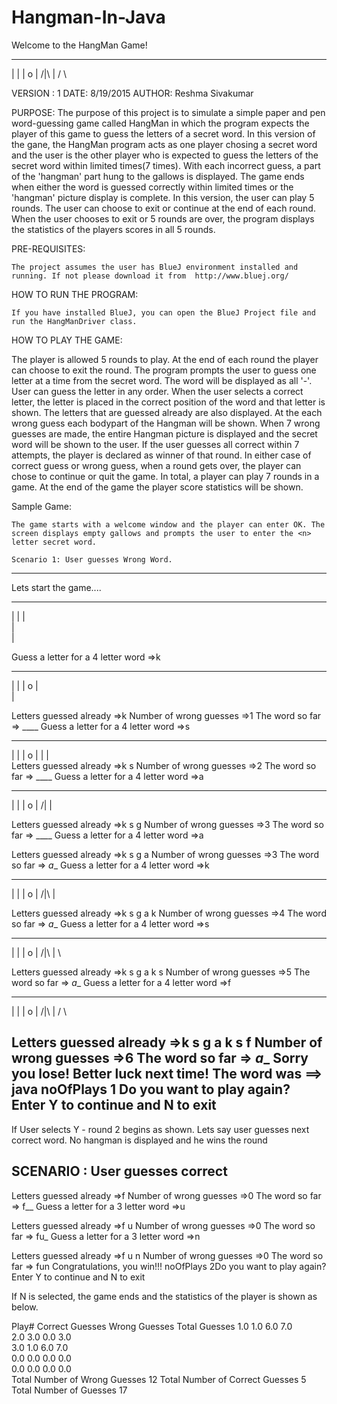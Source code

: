 # Hangman-In-Java
Welcome to the HangMan Game!

_____
|   |
|   o
|  /|\ 
|  / \

VERSION : 1
DATE: 8/19/2015
AUTHOR: Reshma Sivakumar

PURPOSE:
	The purpose of this project is to simulate a simple paper and pen word-guessing game called HangMan in which the program expects the player of this game to guess the letters of a secret word. In this version of the gane, the HangMan program acts as one player chosing a secret word and the user is the other player who is expected to guess the letters of the secret word within limited times(7 times). With each incorrect guess, a part of the 'hangman' part hung to the gallows is displayed. The game ends when either the word is guessed correctly within limited times or the 'hangman' picture display is complete. 
	In this version, the user can play 5 rounds. The user can choose to exit or continue at the end of each round. When the user chooses to exit or 5 rounds are over, the program displays the statistics of the players scores in all 5 rounds.

PRE-REQUISITES:
	
 	The project assumes the user has BlueJ environment installed and running. If not please download it from  http://www.bluej.org/
	
HOW TO RUN THE PROGRAM:

	If you have installed BlueJ, you can open the BlueJ Project file and run the HangManDriver class.

HOW TO PLAY THE GAME:

The player is allowed 5 rounds to play. At the end of each round the player can choose to exit the round. The program prompts the user to guess one letter at a time from the secret word. The word will be displayed as all '-'. User can guess the letter in any order. When the user selects a correct letter, the letter is placed in the correct position of the word and that letter is shown. The letters that are guessed already are also displayed. At the each wrong guess each bodypart of the Hangman will be shown. When 7 wrong guesses are made, the entire Hangman picture is displayed and the secret word will be shown to the user. If the user guesses all correct within 7 attempts, the player is declared as winner of that round. In either case of correct guess or wrong guess, when a round gets over, the player can chose to continue or quit the game. In total, a player can play 7 rounds in a game. At the end of the game the player score statistics will be shown. 

Sample Game: 

	The game starts with a welcome window and the player can enter OK. The screen displays empty gallows and prompts the user to enter the <n> letter secret word. 

	Scenario 1: User guesses Wrong Word.

---------------------------------------------------------- 

Lets start the game....

_____
|   |
|   
|   
|   

Guess a letter for a 4 letter word =>k
_____
|   |
|   o
|    
|    

Letters guessed already =>k 
Number of wrong guesses =>1
The word so far => ____
Guess a letter for a 4 letter word =>s
_____
|   |
|   o
|   | 
|    
Letters guessed already =>k s 
Number of wrong guesses =>2
The word so far => ____
Guess a letter for a 4 letter word =>a

 _____
|   |
|   o
|  /| 
|    

Letters guessed already =>k s g 
Number of wrong guesses =>3
The word so far => ____
Guess a letter for a 4 letter word =>a

Letters guessed already =>k s g a 
Number of wrong guesses =>3
The word so far => _a__
Guess a letter for a 4 letter word =>k
_____
|   |
|   o
|  /|\ 
|       

Letters guessed already =>k s g a k 
Number of wrong guesses =>4
The word so far => _a__
Guess a letter for a 4 letter word =>s
_____
|   |
|   o
|  /|\ 
|    \

Letters guessed already =>k s g a k s 
Number of wrong guesses =>5
The word so far => _a__
Guess a letter for a 4 letter word =>f
_____
|   |
|   o
|  /|\ 
|  / \

Letters guessed already =>k s g a k s f 
Number of wrong guesses =>6
The word so far => _a__
Sorry you lose! Better luck next time!
The word was ==> java
noOfPlays 1
Do you want to play again? Enter Y to continue and N to exit
-------------------------------------------------------------------

If User selects Y - round 2 begins as shown. Lets say user guesses next correct word. No hangman is displayed and he wins the round


SCENARIO : User guesses correct
--------------------------------------------------------------------
	

Letters guessed already =>f 
Number of wrong guesses =>0
The word so far => f__
Guess a letter for a 3 letter word =>u

Letters guessed already =>f u 
Number of wrong guesses =>0
The word so far => fu_
Guess a letter for a 3 letter word =>n

Letters guessed already =>f u n 
Number of wrong guesses =>0
The word so far => fun
Congratulations, you win!!!
noOfPlays 2Do you want to play again? Enter Y to continue and N to exit 
 

If N is selected, the game ends and the statistics of the player is shown as below.
 

Play#	Correct Guesses	Wrong Guesses	Total Guesses
1.0		1.0		6.0		7.0		
2.0		3.0		0.0		3.0		
3.0		1.0		6.0		7.0		
0.0		0.0		0.0		0.0		
0.0		0.0		0.0		0.0		
Total Number of Wrong Guesses 12
Total Number of Correct Guesses 5
Total Number of  Guesses 17
